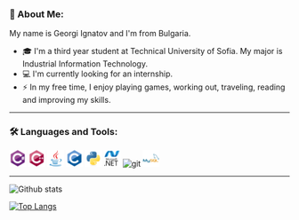 ###	:wave: About Me:
My name is Georgi Ignatov and I'm from Bulgaria.
- :mortar_board: I'm a third year student at Technical University of Sofia. My major is Industrial Information Technology.
- :computer: I'm currently looking for an internship.
- :zap: In my free time, I enjoy playing games, working out, traveling, reading and improving my skills.

---

### :hammer_and_wrench: Languages and Tools:
<p align="left"> <img src="https://raw.githubusercontent.com/devicons/devicon/master/icons/csharp/csharp-original.svg" alt="csharp" width="30" height="30"/> <img src="https://raw.githubusercontent.com/devicons/devicon/master/icons/cplusplus/cplusplus-original.svg" alt="cplusplus" width="30" height="30"/> <img src="https://raw.githubusercontent.com/devicons/devicon/master/icons/java/java-original.svg" alt="java" width="30" height="30"/> <img src="https://raw.githubusercontent.com/devicons/devicon/master/icons/c/c-original.svg" alt="c" width="30" height="30"/> <img src="https://raw.githubusercontent.com/devicons/devicon/master/icons/python/python-original.svg" alt="python" width="30" height="30"/> <img src="https://raw.githubusercontent.com/devicons/devicon/master/icons/dot-net/dot-net-original-wordmark.svg" alt="dotnet" width="30" height="30"/> <img src="https://www.vectorlogo.zone/logos/git-scm/git-scm-icon.svg" alt="git" width="30" height="30"/> <img src="https://raw.githubusercontent.com/devicons/devicon/master/icons/mysql/mysql-original-wordmark.svg" alt="mysql" width="30" height="30"/> </p>

---

![Github stats](https://github-readme-stats.vercel.app/api?username=gignatov&show_icons=true&count_private=true&theme=nightowl)

[![Top Langs](https://github-readme-stats.vercel.app/api/top-langs/?username=gignatov&layout=compact&theme=nightowl)](https://github.com/anuraghazra/github-readme-stats)

